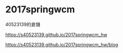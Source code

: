 # 2017springwcm
40523139的倉儲

https://s40523139.github.io/2017springwcm_hw

https://s40523139.github.io/2017springwcm_hw/blog

